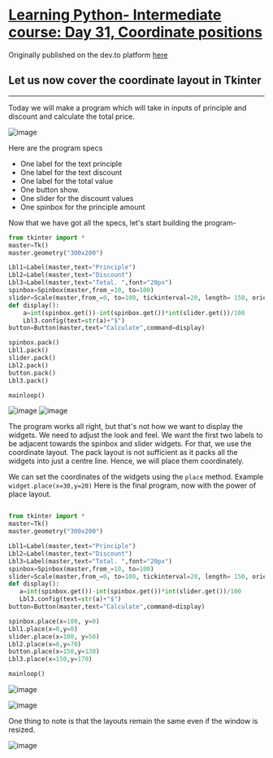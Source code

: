 # [Learning Python- Intermediate course: Day 31, Coordinate positions](https://dev.to/aatmaj/learning-python-intermediate-course-day-31-coordinate-positions-4eah)

Originally published on the dev.to platform [here](https://dev.to/aatmaj/learning-python-intermediate-course-day-31-coordinate-positions-4eah)

## Let us now cover the coordinate layout in Tkinter

---

Today we will make a program which will take in inputs of principle and discount and calculate the total price.

![image](https://dev-to-uploads.s3.amazonaws.com/uploads/articles/fnj495lupa6i400h39fa.png)

Here are the program specs

- One label for the text principle
- One label for the text discount
- One label for the total value
- One button show.
- One slider for the discount values
- One spinbox for the principle amount

Now that we have got all the specs, let's start building the program-

```python
from tkinter import *
master=Tk()
master.geometry("300x200")

Lbl1=Label(master,text="Principle")
Lbl2=Label(master,text="Discount")
Lbl3=Label(master,text="Total. ",font="20px")
spinbox=Spinbox(master,from_=10, to=100)
slider=Scale(master,from_=0, to=100, tickinterval=20, length= 150, orient="horizontal")
def display():
    a=int(spinbox.get())-int(spinbox.get())*int(slider.get())/100
    Lbl3.config(text=str(a)+"$")
button=Button(master,text="Calculate",command=display)

spinbox.pack()
Lbl1.pack()
slider.pack()
Lbl2.pack()
button.pack()
Lbl3.pack()

mainloop()


```

![image](https://dev-to-uploads.s3.amazonaws.com/uploads/articles/rehq8f29llammp8dlg39.png)
![image](https://dev-to-uploads.s3.amazonaws.com/uploads/articles/i7s6d3swtck4fgbdeuv0.png)

The program works all right, but that's not how we want to display the widgets. We need to adjust the look and feel. We want the first two labels to be adjacent towards the spinbox and slider widgets. For that, we use the coordinate layout. The pack layout is not sufficient as it packs all the widgets into just a centre line. Hence, we will place them coordinately.

We can set the coordinates of the widgets using the `place` method. Example `widget.place(x=30,y=20)`
Here is the final program, now with the power of place layout.

```python

from tkinter import *
master=Tk()
master.geometry("300x200")

Lbl1=Label(master,text="Principle")
Lbl2=Label(master,text="Discount")
Lbl3=Label(master,text="Total. ",font="20px")
spinbox=Spinbox(master,from_=10, to=100)
slider=Scale(master,from_=0, to=100, tickinterval=20, length= 150, orient="horizontal")
def display():
   a=int(spinbox.get())-int(spinbox.get())*int(slider.get())/100
   Lbl3.config(text=str(a)+"$")
button=Button(master,text="Calculate",command=display)

spinbox.place(x=100, y=0)
Lbl1.place(x=0,y=0)
slider.place(x=100, y=50)
Lbl2.place(x=0,y=70)
button.place(x=150,y=130)
Lbl3.place(x=150,y=170)

mainloop()

```

![image](https://dev-to-uploads.s3.amazonaws.com/uploads/articles/8rg0b7xsu1eywqtt7gvd.png)

![image](https://dev-to-uploads.s3.amazonaws.com/uploads/articles/65e8z6vn5qyqmp4qss02.png)

One thing to note is that the layouts remain the same even if the window is resized.

![image](https://dev-to-uploads.s3.amazonaws.com/uploads/articles/t8u03skx2j8b91ru5hal.png)
